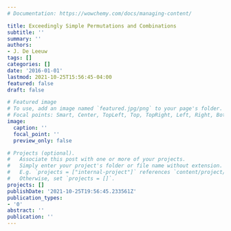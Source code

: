 ```yaml
---
# Documentation: https://wowchemy.com/docs/managing-content/

title: Exceedingly Simple Permutations and Combinations
subtitle: ''
summary: ''
authors:
- J. De Leeuw
tags: []
categories: []
date: '2016-01-01'
lastmod: 2021-10-25T15:56:45-04:00
featured: false
draft: false

# Featured image
# To use, add an image named `featured.jpg/png` to your page's folder.
# Focal points: Smart, Center, TopLeft, Top, TopRight, Left, Right, BottomLeft, Bottom, BottomRight.
image:
  caption: ''
  focal_point: ''
  preview_only: false

# Projects (optional).
#   Associate this post with one or more of your projects.
#   Simply enter your project's folder or file name without extension.
#   E.g. `projects = ["internal-project"]` references `content/project/deep-learning/index.md`.
#   Otherwise, set `projects = []`.
projects: []
publishDate: '2021-10-25T19:56:45.233561Z'
publication_types:
- '0'
abstract: ''
publication: ''
---
```

